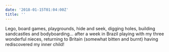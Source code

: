 ```yaml
---
date: '2018-01-15T01:04:00Z'
title: ''
---
```

Lego, board games, playgrounds, hide and seek, digging holes, building sandcastles and bodyboarding… after a week in Brazil playing with my three wonderful nieces, returning to Britain (somewhat bitten and burnt) having rediscovered my inner child!
